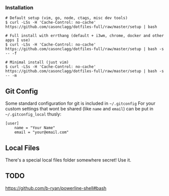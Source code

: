 ### Installation
```
# Default setup (vim, go, node, ctags, misc dev tools)
$ curl -LSs -H 'Cache-Control: no-cache' https://github.com/casonclagg/dotfiles-full/raw/master/setup | bash

# Full install with errthang (default + i3wm, chrome, docker and other apps I use)
$ curl -LSs -H 'Cache-Control: no-cache' https://github.com/casonclagg/dotfiles-full/raw/master/setup | bash -s -- -f

# Minimal install (just vim)
$ curl -LSs -H 'Cache-Control: no-cache' https://github.com/casonclagg/dotfiles-full/raw/master/setup | bash -s -- -m
```


Git Config
----------
Some standard configuration for git is included in `~/.gitconfig`
For your custom settings that wont be shared (like `name` and `email`) can be put in `~/.gitconfig_local` thusly:
```
[user]
    name = "Your Name"
    email = "your@email.com"
```

Local Files
-----------
There's a special local files folder somewhere secret! Use it.


TODO
-----
https://github.com/b-ryan/powerline-shell#bash